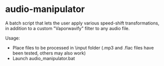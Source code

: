 # audio-manipulator
A batch script that lets the user apply various speed-shift transformations, in addition to a custom "Vaporwavify" filter to any audio file.

Usage:
- Place files to be processed in \input folder (.mp3 and .flac files have been tested, others may also work)
- Launch audio_manipulator.bat
